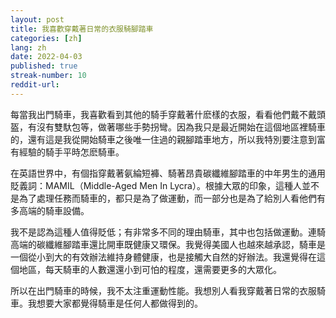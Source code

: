 ```yaml
---
layout: post
title: 我喜歡穿戴著日常的衣服騎腳踏車 
categories: [zh]
lang: zh
date: 2022-04-03
published: true
streak-number: 10
reddit-url:
---
```

每當我出門騎車，我喜歡看到其他的騎手穿戴著什麽樣的衣服，看看他們戴不戴頭盔，有沒有雙馱包等，做著哪些手勢拐彎。因為我只是最近開始在這個地區裡騎車的，還有這是我從開始騎車之後唯一住過的親腳踏車地方，所以我特別要注意到富有經驗的騎手平時怎麽騎車。

在英語世界中，有個指穿戴著氨綸短褲、騎著昂貴碳纖維腳踏車的中年男生的通用貶義詞：MAMIL（Middle-Aged Men In Lycra）。根據大眾的印象，這種人並不是為了處理任務而騎車的，都只是為了做運動，而一部分也是為了給別人看他們有多高端的騎車設備。

我不是認為這種人值得貶低；有非常多不同的理由騎車，其中也包括做運動。連騎高端的碳纖維腳踏車還比開車既健康又環保。我覺得美國人也越來越承認，騎車是一個從小到大的有效辦法維持身體健康，也是接觸大自然的好辦法。我還覺得在這個地區，每天騎車的人數還還小到可怕的程度，還需要更多的大眾化。

所以在出門騎車的時候，我不太注重運動性能。我想別人看我穿戴著日常的衣服騎車。我想要大家都覺得騎車是任何人都做得到的。

